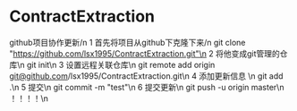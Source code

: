 # ContractExtraction
github项目协作更新/n
1 首先将项目从github下克隆下来/n
git clone "https://github.com/lsx1995/ContractExtraction.git"\n
2 将他变成git管理的仓库\n
git init\n
3 设置远程关联仓库\n
git remote add origin git@github.com/lsx1995/ContractExtraction.git\n
4 添加更新信息 \n
git add .\n
5 提交\n
git commit -m "test"\n
6 提交更新\n
git push -u origin master\n
！！！！\n
